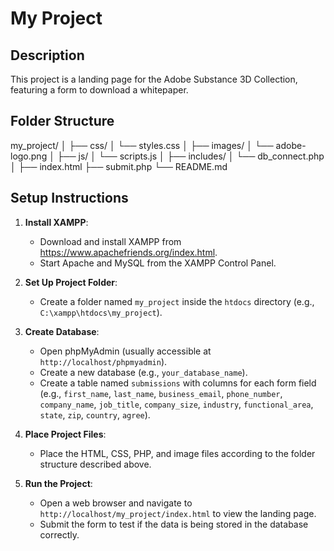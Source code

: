 # My Project

## Description
This project is a landing page for the Adobe Substance 3D Collection, featuring a form to download a whitepaper.

## Folder Structure
my_project/
│
├── css/
│ └── styles.css
│
├── images/
│ └── adobe-logo.png
│
├── js/
│ └── scripts.js
│
├── includes/
│ └── db_connect.php
│
├── index.html
├── submit.php
└── README.md
## Setup Instructions

1. **Install XAMPP**:
   - Download and install XAMPP from https://www.apachefriends.org/index.html.
   - Start Apache and MySQL from the XAMPP Control Panel.

2. **Set Up Project Folder**:
   - Create a folder named `my_project` inside the `htdocs` directory (e.g., `C:\xampp\htdocs\my_project`).

3. **Create Database**:
   - Open phpMyAdmin (usually accessible at `http://localhost/phpmyadmin`).
   - Create a new database (e.g., `your_database_name`).
   - Create a table named `submissions` with columns for each form field (e.g., `first_name`, `last_name`, `business_email`, `phone_number`, `company_name`, `job_title`, `company_size`, `industry`, `functional_area`, `state`, `zip`, `country`, `agree`).

4. **Place Project Files**:
   - Place the HTML, CSS, PHP, and image files according to the folder structure described above.

5. **Run the Project**:
   - Open a web browser and navigate to `http://localhost/my_project/index.html` to view the landing page.
   - Submit the form to test if the data is being stored in the database correctly.


